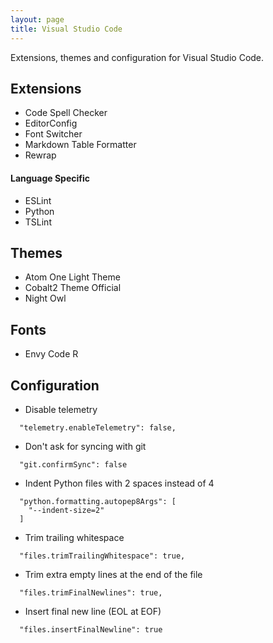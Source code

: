 ```yaml
---
layout: page
title: Visual Studio Code
---
```


Extensions, themes and configuration for Visual Studio Code.

Extensions
----------

- Code Spell Checker
- EditorConfig
- Font Switcher
- Markdown Table Formatter
- Rewrap

#### Language Specific

- ESLint
- Python
- TSLint

Themes
------

- Atom One Light Theme
- Cobalt2 Theme Official
- Night Owl

Fonts
-----

- Envy Code R

Configuration
-------------

- Disable telemetry

```
  "telemetry.enableTelemetry": false,
```

- Don't ask for syncing with git

```
  "git.confirmSync": false
```

- Indent Python files with 2 spaces instead of 4

```
  "python.formatting.autopep8Args": [
    "--indent-size=2"
  ]
```

- Trim trailing whitespace

```
  "files.trimTrailingWhitespace": true,
```

- Trim extra empty lines at the end of the file

```
  "files.trimFinalNewlines": true,
```

- Insert final new line (EOL at EOF)

```
  "files.insertFinalNewline": true
```
